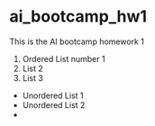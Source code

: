 # ai_bootcamp_hw1
This is the AI bootcamp homework 1

1. Ordered List number 1
1. List 2
1. List 3

* Unordered List 1
* Unordered List 2
* 